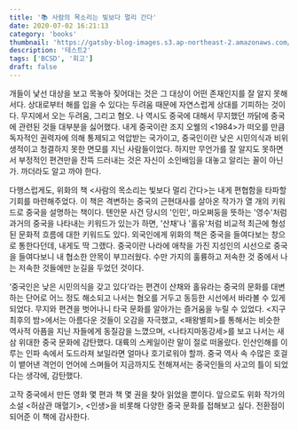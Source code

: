 ```yaml
---
title: '📚 사람의 목소리는 빛보다 멀리 간다'
date: 2020-07-02 16:21:13
category: 'books'
thumbnail: 'https://gatsby-blog-images.s3.ap-northeast-2.amazonaws.com/dotBlog.png'
description: '테스트2'
tags: ['BCSD', '회고']
draft: false
---
```


개들이 낯선 대상을 보고 목놓아 짖어대는 것은 그 대상이 어떤 존재인지를 잘 알지 못해서다. 상대로부터 해를 입을 수 있다는 두려움 때문에 자연스럽게 상대를 기피하는 것이다. 무지에서 오는 두려움, 그리고 혐오. 나 역시도 중국에 대해서 무지했던 까닭에 중국에 관련된 것들 대부분을 싫어했다. 내게 중국이란 조지 오웰의 <1984>가 떠오를 만큼 독자적인 권력자에 의해 통제되고 억압받는 국가이고, 중국인이란 낮은 시민의식과 비위생적이고 청결하지 못한 면모를 지닌 사람들이었다. 하지만 무언가를 잘 알지도 못하면서 부정적인 편견만을 잔뜩 드러내는 것은 자신이 소인배임을 대놓고 알리는 꼴이 아닌가. 까더라도 알고 까야 한다.



다행스럽게도, 위화의 책 <사람의 목소리는 빛보다 멀리 간다>는 내게 편협함을 타파할 기회를 마련해주었다. 이 책은 격변하는 중국의 근현대사를 살아온 작가가 열 개의 키워드로 중국을 설명하는 책이다. 톈안문 사건 당시의 '인민', 마오쩌둥을 뜻하는 '영수'처럼 과거의 중국을 나타내는 키워드가 있는가 하면, '산채'나 '홀유'처럼 비교적 최근에 형성된 문화적 흐름에 대한 키워드도 있다. 외국인에게 위화의 책은 중국을 들여다보는 창으로 통한다던데, 내게도 딱 그랬다. 중국이란 나라에 애착을 가진 지성인의 시선으로 중국을 들여다보니 내 협소한 안목이 부끄러웠다. 수만 가지의 훌륭하고 저속한 것 중에서 나는 저속한 것들에만 눈길을 두었던 것이다.



‘중국인은 낮은 시민의식을 갖고 있다’라는 편견이 산채와 홀유라는 중국의 문화를 대변하는 단어로 어느 정도 해소되고 나서는 혐오를 거두고 동등한 시선에서 바라볼 수 있게 되었다. 무지와 편견을 벗어나니 타국 문화를 알아가는 즐거움을 누릴 수 있었다. <지구 최후의 밤>에서는 아름다운 것들이 오감을 자극했고, <패왕별희>를 통해서는 비슷한 역사적 아픔을 지닌 자들에게 동질감을 느꼈으며, <나타지마동강세>를 보고 나서는 새삼 위대한 중국 문화에 감탄했다. 대륙의 스케일이란 말이 절로 떠올랐다. 인산인해를 이루는 인파 속에서 도드라져 보일라면 얼마나 호기로워야 할까. 중국 역사 속 수많은 호걸이 뱉어낸 격언이 언어에 스며들어 지금까지도 전해져서는 중국인들의 사고의 틀이 되었다는 생각에, 감탄했다.



고작 중국에서 만든 영화 몇 편과 책 몇 권을 찾아 읽었을 뿐이다. 앞으로도 위화 작가의 소설 <허삼관 매혈기>, <인생>을 비롯해 다양한 중국 문화를 접해보고 싶다. 전환점이 되어준 이 책에 감사한다.
